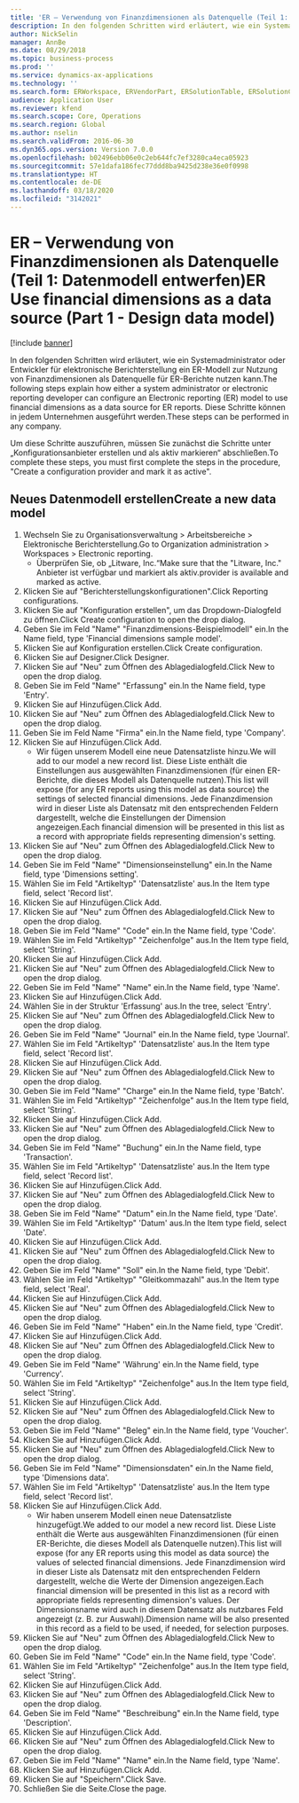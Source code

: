 ```yaml
---
title: 'ER – Verwendung von Finanzdimensionen als Datenquelle (Teil 1: Datenmodell entwerfen)'
description: In den folgenden Schritten wird erläutert, wie ein Systemadministrator oder Entwickler für elektronische Berichterstellung ein ER-Modell zur Nutzung von Finanzdimensionen als Datenquelle für ER-Berichte nutzen kann.
author: NickSelin
manager: AnnBe
ms.date: 08/29/2018
ms.topic: business-process
ms.prod: ''
ms.service: dynamics-ax-applications
ms.technology: ''
ms.search.form: ERWorkspace, ERVendorPart, ERSolutionTable, ERSolutionCreateDropDialog, ERDataModelDesigner, ERDataModelContentsItemCreationDialog
audience: Application User
ms.reviewer: kfend
ms.search.scope: Core, Operations
ms.search.region: Global
ms.author: nselin
ms.search.validFrom: 2016-06-30
ms.dyn365.ops.version: Version 7.0.0
ms.openlocfilehash: b02496ebb06e0c2eb644fc7ef3280ca4eca05923
ms.sourcegitcommit: 57e1dafa186fec77ddd8ba9425d238e36e0f0998
ms.translationtype: HT
ms.contentlocale: de-DE
ms.lasthandoff: 03/18/2020
ms.locfileid: "3142021"
---
```

# <a name="er-use-financial-dimensions-as-a-data-source-part-1---design-data-model"></a><span data-ttu-id="8f764-103">ER – Verwendung von Finanzdimensionen als Datenquelle (Teil 1: Datenmodell entwerfen)</span><span class="sxs-lookup"><span data-stu-id="8f764-103">ER Use financial dimensions as a data source (Part 1 - Design data model)</span></span>

[!include [banner](../../includes/banner.md)]

<span data-ttu-id="8f764-104">In den folgenden Schritten wird erläutert, wie ein Systemadministrator oder Entwickler für elektronische Berichterstellung ein ER-Modell zur Nutzung von Finanzdimensionen als Datenquelle für ER-Berichte nutzen kann.</span><span class="sxs-lookup"><span data-stu-id="8f764-104">The following steps explain how either a system administrator or electronic reporting developer can configure an Electronic reporting (ER) model to use financial dimensions as a data source for ER reports.</span></span> <span data-ttu-id="8f764-105">Diese Schritte können in jedem Unternehmen ausgeführt werden.</span><span class="sxs-lookup"><span data-stu-id="8f764-105">These steps can be performed in any company.</span></span>

<span data-ttu-id="8f764-106">Um diese Schritte auszuführen, müssen Sie zunächst die Schritte unter „Konfigurationsanbieter erstellen und als aktiv markieren“ abschließen.</span><span class="sxs-lookup"><span data-stu-id="8f764-106">To complete these steps, you must first complete the steps in the procedure, "Create a configuration provider and mark it as active".</span></span>


## <a name="create-a-new-data-model"></a><span data-ttu-id="8f764-107">Neues Datenmodell erstellen</span><span class="sxs-lookup"><span data-stu-id="8f764-107">Create a new data model</span></span>
1. <span data-ttu-id="8f764-108">Wechseln Sie zu Organisationsverwaltung > Arbeitsbereiche > Elektronische Berichterstellung.</span><span class="sxs-lookup"><span data-stu-id="8f764-108">Go to Organization administration > Workspaces > Electronic reporting.</span></span>
    * <span data-ttu-id="8f764-109">Überprüfen Sie, ob „Litware, Inc.“</span><span class="sxs-lookup"><span data-stu-id="8f764-109">Make sure that the "Litware, Inc."</span></span> <span data-ttu-id="8f764-110">Anbieter ist verfügbar und markiert als aktiv.</span><span class="sxs-lookup"><span data-stu-id="8f764-110">provider is available and marked as active.</span></span>  
2. <span data-ttu-id="8f764-111">Klicken Sie auf "Berichterstellungskonfigurationen".</span><span class="sxs-lookup"><span data-stu-id="8f764-111">Click Reporting configurations.</span></span>
3. <span data-ttu-id="8f764-112">Klicken Sie auf "Konfiguration erstellen", um das Dropdown-Dialogfeld zu öffnen.</span><span class="sxs-lookup"><span data-stu-id="8f764-112">Click Create configuration to open the drop dialog.</span></span>
4. <span data-ttu-id="8f764-113">Geben Sie im Feld "Name" "Finanzdimensions-Beispielmodell" ein.</span><span class="sxs-lookup"><span data-stu-id="8f764-113">In the Name field, type 'Financial dimensions sample model'.</span></span>
5. <span data-ttu-id="8f764-114">Klicken Sie auf Konfiguration erstellen.</span><span class="sxs-lookup"><span data-stu-id="8f764-114">Click Create configuration.</span></span>
6. <span data-ttu-id="8f764-115">Klicken Sie auf Designer.</span><span class="sxs-lookup"><span data-stu-id="8f764-115">Click Designer.</span></span>
7. <span data-ttu-id="8f764-116">Klicken Sie auf "Neu" zum Öffnen des Ablagedialogfeld.</span><span class="sxs-lookup"><span data-stu-id="8f764-116">Click New to open the drop dialog.</span></span>
8. <span data-ttu-id="8f764-117">Geben Sie im Feld "Name" "Erfassung" ein.</span><span class="sxs-lookup"><span data-stu-id="8f764-117">In the Name field, type 'Entry'.</span></span>
9. <span data-ttu-id="8f764-118">Klicken Sie auf Hinzufügen.</span><span class="sxs-lookup"><span data-stu-id="8f764-118">Click Add.</span></span>
10. <span data-ttu-id="8f764-119">Klicken Sie auf "Neu" zum Öffnen des Ablagedialogfeld.</span><span class="sxs-lookup"><span data-stu-id="8f764-119">Click New to open the drop dialog.</span></span>
11. <span data-ttu-id="8f764-120">Geben Sie im Feld Name "Firma" ein.</span><span class="sxs-lookup"><span data-stu-id="8f764-120">In the Name field, type 'Company'.</span></span>
12. <span data-ttu-id="8f764-121">Klicken Sie auf Hinzufügen.</span><span class="sxs-lookup"><span data-stu-id="8f764-121">Click Add.</span></span>
    * <span data-ttu-id="8f764-122">Wir fügen unserem Modell eine neue Datensatzliste hinzu.</span><span class="sxs-lookup"><span data-stu-id="8f764-122">We will add to our model a new record list.</span></span> <span data-ttu-id="8f764-123">Diese Liste enthält die Einstellungen aus ausgewählten Finanzdimensionen (für einen ER-Berichte, die dieses Modell als Datenquelle nutzen).</span><span class="sxs-lookup"><span data-stu-id="8f764-123">This list will expose (for any ER reports using this model as data source) the settings of selected financial dimensions.</span></span> <span data-ttu-id="8f764-124">Jede Finanzdimension wird in dieser Liste als Datensatz mit den entsprechenden Feldern dargestellt, welche die Einstellungen der Dimension angezeigen.</span><span class="sxs-lookup"><span data-stu-id="8f764-124">Each financial dimension will be presented in this list as a record with appropriate fields representing dimension's setting.</span></span>  
13. <span data-ttu-id="8f764-125">Klicken Sie auf "Neu" zum Öffnen des Ablagedialogfeld.</span><span class="sxs-lookup"><span data-stu-id="8f764-125">Click New to open the drop dialog.</span></span>
14. <span data-ttu-id="8f764-126">Geben Sie im Feld "Name" "Dimensionseinstellung" ein.</span><span class="sxs-lookup"><span data-stu-id="8f764-126">In the Name field, type 'Dimensions setting'.</span></span>
15. <span data-ttu-id="8f764-127">Wählen Sie im Feld "Artikeltyp" 'Datensatzliste' aus.</span><span class="sxs-lookup"><span data-stu-id="8f764-127">In the Item type field, select 'Record list'.</span></span>
16. <span data-ttu-id="8f764-128">Klicken Sie auf Hinzufügen.</span><span class="sxs-lookup"><span data-stu-id="8f764-128">Click Add.</span></span>
17. <span data-ttu-id="8f764-129">Klicken Sie auf "Neu" zum Öffnen des Ablagedialogfeld.</span><span class="sxs-lookup"><span data-stu-id="8f764-129">Click New to open the drop dialog.</span></span>
18. <span data-ttu-id="8f764-130">Geben Sie im Feld "Name" "Code" ein.</span><span class="sxs-lookup"><span data-stu-id="8f764-130">In the Name field, type 'Code'.</span></span>
19. <span data-ttu-id="8f764-131">Wählen Sie im Feld "Artikeltyp" "Zeichenfolge" aus.</span><span class="sxs-lookup"><span data-stu-id="8f764-131">In the Item type field, select 'String'.</span></span>
20. <span data-ttu-id="8f764-132">Klicken Sie auf Hinzufügen.</span><span class="sxs-lookup"><span data-stu-id="8f764-132">Click Add.</span></span>
21. <span data-ttu-id="8f764-133">Klicken Sie auf "Neu" zum Öffnen des Ablagedialogfeld.</span><span class="sxs-lookup"><span data-stu-id="8f764-133">Click New to open the drop dialog.</span></span>
22. <span data-ttu-id="8f764-134">Geben Sie im Feld "Name" "Name" ein.</span><span class="sxs-lookup"><span data-stu-id="8f764-134">In the Name field, type 'Name'.</span></span>
23. <span data-ttu-id="8f764-135">Klicken Sie auf Hinzufügen.</span><span class="sxs-lookup"><span data-stu-id="8f764-135">Click Add.</span></span>
24. <span data-ttu-id="8f764-136">Wählen Sie in der Struktur 'Erfassung' aus.</span><span class="sxs-lookup"><span data-stu-id="8f764-136">In the tree, select 'Entry'.</span></span>
25. <span data-ttu-id="8f764-137">Klicken Sie auf "Neu" zum Öffnen des Ablagedialogfeld.</span><span class="sxs-lookup"><span data-stu-id="8f764-137">Click New to open the drop dialog.</span></span>
26. <span data-ttu-id="8f764-138">Geben Sie im Feld "Name" "Journal" ein.</span><span class="sxs-lookup"><span data-stu-id="8f764-138">In the Name field, type 'Journal'.</span></span>
27. <span data-ttu-id="8f764-139">Wählen Sie im Feld "Artikeltyp" 'Datensatzliste' aus.</span><span class="sxs-lookup"><span data-stu-id="8f764-139">In the Item type field, select 'Record list'.</span></span>
28. <span data-ttu-id="8f764-140">Klicken Sie auf Hinzufügen.</span><span class="sxs-lookup"><span data-stu-id="8f764-140">Click Add.</span></span>
29. <span data-ttu-id="8f764-141">Klicken Sie auf "Neu" zum Öffnen des Ablagedialogfeld.</span><span class="sxs-lookup"><span data-stu-id="8f764-141">Click New to open the drop dialog.</span></span>
30. <span data-ttu-id="8f764-142">Geben Sie im Feld "Name" "Charge" ein.</span><span class="sxs-lookup"><span data-stu-id="8f764-142">In the Name field, type 'Batch'.</span></span>
31. <span data-ttu-id="8f764-143">Wählen Sie im Feld "Artikeltyp" "Zeichenfolge" aus.</span><span class="sxs-lookup"><span data-stu-id="8f764-143">In the Item type field, select 'String'.</span></span>
32. <span data-ttu-id="8f764-144">Klicken Sie auf Hinzufügen.</span><span class="sxs-lookup"><span data-stu-id="8f764-144">Click Add.</span></span>
33. <span data-ttu-id="8f764-145">Klicken Sie auf "Neu" zum Öffnen des Ablagedialogfeld.</span><span class="sxs-lookup"><span data-stu-id="8f764-145">Click New to open the drop dialog.</span></span>
34. <span data-ttu-id="8f764-146">Geben Sie im Feld "Name" "Buchung" ein.</span><span class="sxs-lookup"><span data-stu-id="8f764-146">In the Name field, type 'Transaction'.</span></span>
35. <span data-ttu-id="8f764-147">Wählen Sie im Feld "Artikeltyp" 'Datensatzliste' aus.</span><span class="sxs-lookup"><span data-stu-id="8f764-147">In the Item type field, select 'Record list'.</span></span>
36. <span data-ttu-id="8f764-148">Klicken Sie auf Hinzufügen.</span><span class="sxs-lookup"><span data-stu-id="8f764-148">Click Add.</span></span>
37. <span data-ttu-id="8f764-149">Klicken Sie auf "Neu" zum Öffnen des Ablagedialogfeld.</span><span class="sxs-lookup"><span data-stu-id="8f764-149">Click New to open the drop dialog.</span></span>
38. <span data-ttu-id="8f764-150">Geben Sie im Feld "Name" "Datum" ein.</span><span class="sxs-lookup"><span data-stu-id="8f764-150">In the Name field, type 'Date'.</span></span>
39. <span data-ttu-id="8f764-151">Wählen Sie im Feld "Artikeltyp" 'Datum' aus.</span><span class="sxs-lookup"><span data-stu-id="8f764-151">In the Item type field, select 'Date'.</span></span>
40. <span data-ttu-id="8f764-152">Klicken Sie auf Hinzufügen.</span><span class="sxs-lookup"><span data-stu-id="8f764-152">Click Add.</span></span>
41. <span data-ttu-id="8f764-153">Klicken Sie auf "Neu" zum Öffnen des Ablagedialogfeld.</span><span class="sxs-lookup"><span data-stu-id="8f764-153">Click New to open the drop dialog.</span></span>
42. <span data-ttu-id="8f764-154">Geben Sie im Feld "Name" "Soll" ein.</span><span class="sxs-lookup"><span data-stu-id="8f764-154">In the Name field, type 'Debit'.</span></span>
43. <span data-ttu-id="8f764-155">Wählen Sie im Feld "Artikeltyp" "Gleitkommazahl" aus.</span><span class="sxs-lookup"><span data-stu-id="8f764-155">In the Item type field, select 'Real'.</span></span>
44. <span data-ttu-id="8f764-156">Klicken Sie auf Hinzufügen.</span><span class="sxs-lookup"><span data-stu-id="8f764-156">Click Add.</span></span>
45. <span data-ttu-id="8f764-157">Klicken Sie auf "Neu" zum Öffnen des Ablagedialogfeld.</span><span class="sxs-lookup"><span data-stu-id="8f764-157">Click New to open the drop dialog.</span></span>
46. <span data-ttu-id="8f764-158">Geben Sie im Feld "Name" "Haben" ein.</span><span class="sxs-lookup"><span data-stu-id="8f764-158">In the Name field, type 'Credit'.</span></span>
47. <span data-ttu-id="8f764-159">Klicken Sie auf Hinzufügen.</span><span class="sxs-lookup"><span data-stu-id="8f764-159">Click Add.</span></span>
48. <span data-ttu-id="8f764-160">Klicken Sie auf "Neu" zum Öffnen des Ablagedialogfeld.</span><span class="sxs-lookup"><span data-stu-id="8f764-160">Click New to open the drop dialog.</span></span>
49. <span data-ttu-id="8f764-161">Geben Sie im Feld "Name" 'Währung' ein.</span><span class="sxs-lookup"><span data-stu-id="8f764-161">In the Name field, type 'Currency'.</span></span>
50. <span data-ttu-id="8f764-162">Wählen Sie im Feld "Artikeltyp" "Zeichenfolge" aus.</span><span class="sxs-lookup"><span data-stu-id="8f764-162">In the Item type field, select 'String'.</span></span>
51. <span data-ttu-id="8f764-163">Klicken Sie auf Hinzufügen.</span><span class="sxs-lookup"><span data-stu-id="8f764-163">Click Add.</span></span>
52. <span data-ttu-id="8f764-164">Klicken Sie auf "Neu" zum Öffnen des Ablagedialogfeld.</span><span class="sxs-lookup"><span data-stu-id="8f764-164">Click New to open the drop dialog.</span></span>
53. <span data-ttu-id="8f764-165">Geben Sie im Feld "Name" "Beleg" ein.</span><span class="sxs-lookup"><span data-stu-id="8f764-165">In the Name field, type 'Voucher'.</span></span>
54. <span data-ttu-id="8f764-166">Klicken Sie auf Hinzufügen.</span><span class="sxs-lookup"><span data-stu-id="8f764-166">Click Add.</span></span>
55. <span data-ttu-id="8f764-167">Klicken Sie auf "Neu" zum Öffnen des Ablagedialogfeld.</span><span class="sxs-lookup"><span data-stu-id="8f764-167">Click New to open the drop dialog.</span></span>
56. <span data-ttu-id="8f764-168">Geben Sie im Feld "Name" "Dimensionsdaten" ein.</span><span class="sxs-lookup"><span data-stu-id="8f764-168">In the Name field, type 'Dimensions data'.</span></span>
57. <span data-ttu-id="8f764-169">Wählen Sie im Feld "Artikeltyp" 'Datensatzliste' aus.</span><span class="sxs-lookup"><span data-stu-id="8f764-169">In the Item type field, select 'Record list'.</span></span>
58. <span data-ttu-id="8f764-170">Klicken Sie auf Hinzufügen.</span><span class="sxs-lookup"><span data-stu-id="8f764-170">Click Add.</span></span>
    * <span data-ttu-id="8f764-171">Wir haben unserem Modell einen neue Datensatzliste hinzugefügt.</span><span class="sxs-lookup"><span data-stu-id="8f764-171">We added to our model a new record list.</span></span> <span data-ttu-id="8f764-172">Diese Liste enthält die Werte aus ausgewählten Finanzdimensionen (für einen ER-Berichte, die dieses Modell als Datenquelle nutzen).</span><span class="sxs-lookup"><span data-stu-id="8f764-172">This list will expose (for any ER reports using this model as data source) the values of selected financial dimensions.</span></span> <span data-ttu-id="8f764-173">Jede Finanzdimension wird in dieser Liste als Datensatz mit den entsprechenden Feldern dargestellt, welche die Werte der Dimension angezeigen.</span><span class="sxs-lookup"><span data-stu-id="8f764-173">Each financial dimension will be presented in this list as a record with appropriate fields representing dimension's values.</span></span> <span data-ttu-id="8f764-174">Der Dimensionsname wird auch in diesem Datensatz als nutzbares Feld angezeigt (z. B. zur Auswahl).</span><span class="sxs-lookup"><span data-stu-id="8f764-174">Dimension name will be also presented in this record as a field to be used, if needed, for selection purposes.</span></span>  
59. <span data-ttu-id="8f764-175">Klicken Sie auf "Neu" zum Öffnen des Ablagedialogfeld.</span><span class="sxs-lookup"><span data-stu-id="8f764-175">Click New to open the drop dialog.</span></span>
60. <span data-ttu-id="8f764-176">Geben Sie im Feld "Name" "Code" ein.</span><span class="sxs-lookup"><span data-stu-id="8f764-176">In the Name field, type 'Code'.</span></span>
61. <span data-ttu-id="8f764-177">Wählen Sie im Feld "Artikeltyp" "Zeichenfolge" aus.</span><span class="sxs-lookup"><span data-stu-id="8f764-177">In the Item type field, select 'String'.</span></span>
62. <span data-ttu-id="8f764-178">Klicken Sie auf Hinzufügen.</span><span class="sxs-lookup"><span data-stu-id="8f764-178">Click Add.</span></span>
63. <span data-ttu-id="8f764-179">Klicken Sie auf "Neu" zum Öffnen des Ablagedialogfeld.</span><span class="sxs-lookup"><span data-stu-id="8f764-179">Click New to open the drop dialog.</span></span>
64. <span data-ttu-id="8f764-180">Geben Sie im Feld "Name" "Beschreibung" ein.</span><span class="sxs-lookup"><span data-stu-id="8f764-180">In the Name field, type 'Description'.</span></span>
65. <span data-ttu-id="8f764-181">Klicken Sie auf Hinzufügen.</span><span class="sxs-lookup"><span data-stu-id="8f764-181">Click Add.</span></span>
66. <span data-ttu-id="8f764-182">Klicken Sie auf "Neu" zum Öffnen des Ablagedialogfeld.</span><span class="sxs-lookup"><span data-stu-id="8f764-182">Click New to open the drop dialog.</span></span>
67. <span data-ttu-id="8f764-183">Geben Sie im Feld "Name" "Name" ein.</span><span class="sxs-lookup"><span data-stu-id="8f764-183">In the Name field, type 'Name'.</span></span>
68. <span data-ttu-id="8f764-184">Klicken Sie auf Hinzufügen.</span><span class="sxs-lookup"><span data-stu-id="8f764-184">Click Add.</span></span>
69. <span data-ttu-id="8f764-185">Klicken Sie auf "Speichern".</span><span class="sxs-lookup"><span data-stu-id="8f764-185">Click Save.</span></span>
70. <span data-ttu-id="8f764-186">Schließen Sie die Seite.</span><span class="sxs-lookup"><span data-stu-id="8f764-186">Close the page.</span></span>

